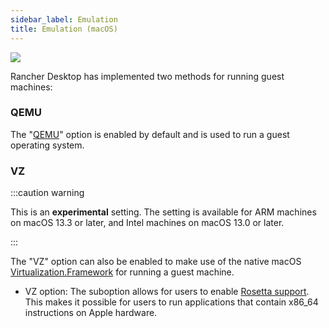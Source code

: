 ```yaml
---
sidebar_label: Emulation
title: Emulation (macOS)
---
```


 ![](https://suse-rancher-media.s3.amazonaws.com/desktop/v1.9/virtual-machine/macOS_virtualMachine_tabEmulation.png)

Rancher Desktop has implemented two methods for running guest machines:

### QEMU

The "[QEMU](https://www.qemu.org/documentation/)" option is enabled by default and is used to run a guest operating system.

### VZ

:::caution warning

This is an **experimental** setting. The setting is available for ARM machines on  macOS 13.3 or later, and Intel machines on macOS 13.0 or later.

:::

The "VZ" option can also be enabled to make use of the native macOS [Virtualization.Framework](https://developer.apple.com/documentation/virtualization) for running a guest machine.

* VZ option:
The suboption allows for users to enable [Rosetta support](https://developer.apple.com/documentation/virtualization/running_intel_binaries_in_linux_vms_with_rosetta). This makes it possible for users to run applications that contain x86_64 instructions on Apple hardware.
